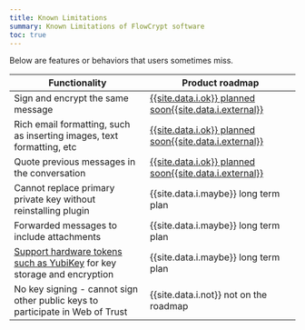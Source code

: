 ```yaml
---
title: Known Limitations
summary: Known Limitations of FlowCrypt software
toc: true
---
```


Below are features or behaviors that users sometimes miss.

| Functionality | Product roadmap |
|---|---|
| Sign and encrypt the same message | [{{site.data.i.ok}} planned soon{{site.data.i.external}}](https://github.com/FlowCrypt/flowcrypt-browser/issues/1080) |
| Rich email formatting, such as inserting images, text formatting, etc | [{{site.data.i.ok}} planned soon{{site.data.i.external}}](https://github.com/FlowCrypt/flowcrypt-browser/issues/668) |
| Quote previous messages in the conversation | [{{site.data.i.ok}} planned soon{{site.data.i.external}}](https://github.com/FlowCrypt/flowcrypt-browser/issues/873) | 
| Cannot replace primary private key without reinstalling plugin | {{site.data.i.maybe}} long term plan | 
| Forwarded messages to include attachments | {{site.data.i.maybe}} long term plan |
| [Support hardware tokens such as YubiKey](security.html#hardware-tokens) for key storage and encryption | {{site.data.i.maybe}} long term plan | 
| No key signing - cannot sign other public keys to participate in Web of Trust | {{site.data.i.not}} not on the roadmap |
